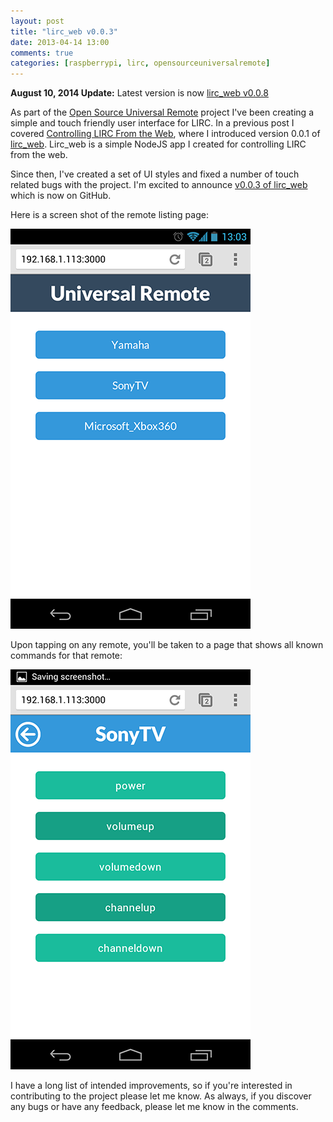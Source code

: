 ```yaml
---
layout: post
title: "lirc_web v0.0.3"
date: 2013-04-14 13:00
comments: true
categories: [raspberrypi, lirc, opensourceuniversalremote]
---
```


**August 10, 2014 Update:** Latest version is now [lirc_web v0.0.8](http://alexba.in/blog/2014/08/10/lirc-web-v0-0-8/)

As part of the [Open Source Universal Remote](http://opensourceuniversalremote.com) project I've been creating a simple and touch friendly user interface for LIRC. In a previous post I covered [Controlling LIRC From the Web](/blog/2013/02/23/controlling-lirc-from-the-web/), where I introduced version 0.0.1 of [lirc_web](http://github.com/alexbain/lirc_web). Lirc_web is a simple NodeJS app I created for controlling LIRC from the web.

Since then, I've created a set of UI styles and fixed a number of touch related bugs with the project. I'm excited to announce [v0.0.3 of lirc_web](http://github.com/alexbain/lirc_web) which is now on GitHub.

Here is a screen shot of the remote listing page:

<img src="/images/posts/universal-remote/lirc_web_v003_remotes.png" class="center" />

Upon tapping on any remote, you'll be taken to a page that shows all known commands for that remote:

<img src="/images/posts/universal-remote/lirc_web_v003_commands.png" class="center" />

I have a long list of intended improvements, so if you're interested in contributing to the project please let me know. As always, if you discover any bugs or have any feedback, please let me know in the comments.


